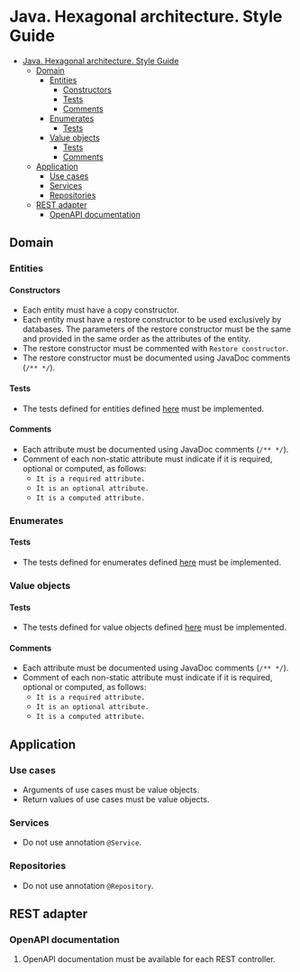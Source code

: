 # Java. Hexagonal architecture. Style Guide

- [Java. Hexagonal architecture. Style Guide](#java-hexagonal-architecture-style-guide)
  - [Domain](#domain)
    - [Entities](#entities)
      - [Constructors](#constructors)
      - [Tests](#tests)
      - [Comments](#comments)
    - [Enumerates](#enumerates)
      - [Tests](#tests-1)
    - [Value objects](#value-objects)
      - [Tests](#tests-2)
      - [Comments](#comments-1)
  - [Application](#application)
    - [Use cases](#use-cases)
    - [Services](#services)
    - [Repositories](#repositories)
  - [REST adapter](#rest-adapter)
    - [OpenAPI documentation](#openapi-documentation)

## Domain

### Entities

#### Constructors

* Each entity must have a copy constructor.
* Each entity must have a restore constructor to be used exclusively by databases. The parameters of the restore constructor must be the same and provided in the same order as the attributes of the entity.
* The restore constructor must be commented with `Restore constructor`.
* The restore constructor must be documented using JavaDoc comments (`/** */`).

#### Tests

* The tests defined for entities defined [here](./entity_tests.md) must be implemented.

#### Comments

* Each attribute must be documented using JavaDoc comments (`/** */`). 
* Comment of each non-static attribute must indicate if it is required, optional or computed, as follows:
   * `It is a required attribute.`
   * `It is an optional attribute.`
   * `It is a computed attribute.`

### Enumerates

#### Tests

* The tests defined for enumerates defined [here](./enumerate_tests.md) must be implemented.

### Value objects

#### Tests

* The tests defined for value objects defined [here](./value-object_tests.md) must be implemented.

#### Comments

* Each attribute must be documented using JavaDoc comments (`/** */`). 
* Comment of each non-static attribute must indicate if it is required, optional or computed, as follows:
   * `It is a required attribute.`
   * `It is an optional attribute.`
   * `It is a computed attribute.`

## Application

### Use cases

* Arguments of use cases must be value objects.
* Return values of use cases must be value objects.

### Services

* Do not use annotation `@Service`.

### Repositories

* Do not use annotation `@Repository`.

## REST adapter

### OpenAPI documentation

1. OpenAPI documentation must be available for each REST controller.